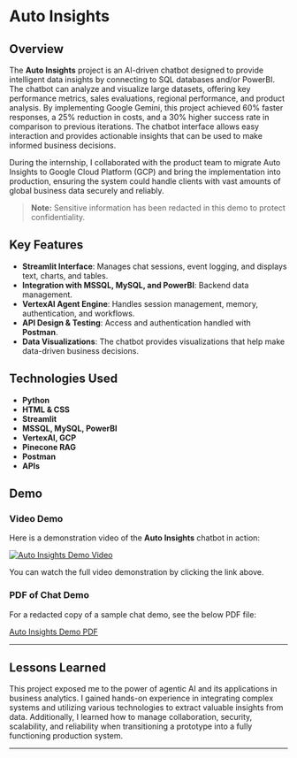 # Auto Insights

## Overview

The **Auto Insights** project is an AI-driven chatbot designed to provide intelligent data insights by connecting to SQL databases and/or PowerBI. The chatbot can analyze and visualize large datasets, offering key performance metrics, sales evaluations, regional performance, and product analysis. By implementing Google Gemini, this project achieved 60% faster responses, a 25% reduction in costs, and a 30% higher success rate in comparison to previous iterations. The chatbot interface allows easy interaction and provides actionable insights that can be used to make informed business decisions.

During the internship, I collaborated with the product team to migrate Auto Insights to Google Cloud Platform (GCP) and bring the implementation into production, ensuring the system could handle clients with vast amounts of global business data securely and reliably.

> **Note:** Sensitive information has been redacted in this demo to protect confidentiality.

## Key Features

- **Streamlit Interface**: Manages chat sessions, event logging, and displays text, charts, and tables.
- **Integration with MSSQL, MySQL, and PowerBI**: Backend data management.
- **VertexAI Agent Engine**: Handles session management, memory, authentication, and workflows.
- **API Design & Testing**: Access and authentication handled with **Postman**.
- **Data Visualizations**: The chatbot provides visualizations that help make data-driven business decisions.

## Technologies Used

- **Python**
- **HTML & CSS**
- **Streamlit**
- **MSSQL, MySQL, PowerBI**
- **VertexAI, GCP**
- **Pinecone RAG**
- **Postman**
- **APIs**

## Demo

### Video Demo

Here is a demonstration video of the **Auto Insights** chatbot in action:

[![Auto Insights Demo Video](https://img.youtube.com/vi/AutoInsightsDemo.mp4/0.jpg)](Auto%20Insights%20Demo.mp4)

You can watch the full video demonstration by clicking the link above.

### PDF of Chat Demo

For a redacted copy of a sample chat demo, see the below PDF file:

[Auto Insights Demo PDF](Auto%20Insights%20Demo%20PDF.pdf)

---

## Lessons Learned

This project exposed me to the power of agentic AI and its applications in business analytics. I gained hands-on experience in integrating complex systems and utilizing various technologies to extract valuable insights from data. Additionally, I learned how to manage collaboration, security, scalability, and reliability when transitioning a prototype into a fully functioning production system.

---
